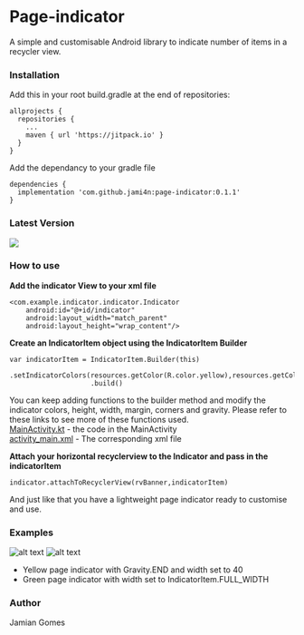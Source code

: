 # Page-indicator
A simple and customisable Android library to indicate number of items in a recycler view.

### Installation
Add this in your root build.gradle at the end of repositories:
```
allprojects {
  repositories {  
    ...
    maven { url 'https://jitpack.io' }
  }
}
```
  
Add the dependancy to your gradle file
```
dependencies {
  implementation 'com.github.jami4n:page-indicator:0.1.1'
}
```
### Latest Version
[![](https://jitpack.io/v/jami4n/page-indicator.svg)](https://jitpack.io/#jami4n/page-indicator)


### How to use
**Add the indicator View to your xml file**

```
<com.example.indicator.indicator.Indicator
    android:id="@+id/indicator"
    android:layout_width="match_parent"
    android:layout_height="wrap_content"/>
```

**Create an IndicatorItem object using the IndicatorItem Builder**

```
var indicatorItem = IndicatorItem.Builder(this)
                    .setIndicatorColors(resources.getColor(R.color.yellow),resources.getColor(R.color.grey))
                    .build()
```

You can keep adding functions to the builder method and modify the indicator colors, height, width, margin, corners and  gravity. Please refer to these links to see more of these functions used.
<br/>[MainActivity.kt](https://github.com/jami4n/page-indicator/blob/master/app/src/main/java/com/example/indicator/ui/MainActivity.kt) - the code in the MainActivity
<br/>[activity_main.xml](https://github.com/jami4n/page-indicator/blob/master/app/src/main/res/layout/activity_main.xml) - The corresponding xml file

**Attach your horizontal recyclerview to the Indicator and pass in the indicatorItem**

```
indicator.attachToRecyclerView(rvBanner,indicatorItem)
```
And just like that you have a lightweight page indicator ready to customise and use.

### Examples
![alt text](https://github.com/jami4n/Gmail_mock/blob/master/app/src/main/res/drawable/ex1.gif)
![alt text](https://github.com/jami4n/Gmail_mock/blob/master/app/src/main/res/drawable/ex2.gif)
<br/>
* Yellow page indicator with Gravity.END and width set to 40
* Green page indicator with width set to IndicatorItem.FULL_WIDTH


### Author 
Jamian Gomes


